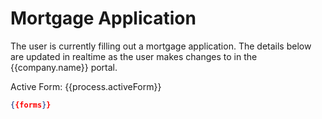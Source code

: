 # Mortgage Application

The user is currently filling out a mortgage application. The details below are updated in realtime as the user makes changes to in the {{company.name}} portal.

Active Form: {{process.activeForm}}

```json
{{forms}}
```
